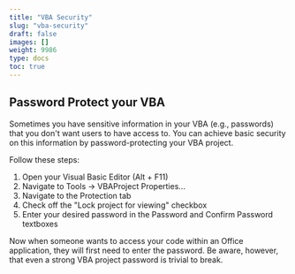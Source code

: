 ```yaml
---
title: "VBA Security"
slug: "vba-security"
draft: false
images: []
weight: 9986
type: docs
toc: true
---
```


## Password Protect your VBA
Sometimes you have sensitive information in your VBA (e.g., passwords) that you don't want users to have access to. You can achieve basic security on this information by password-protecting your VBA project.

Follow these steps:

1. Open your Visual Basic Editor (Alt + F11)
2. Navigate to Tools -> VBAProject Properties...
3. Navigate to the Protection tab
4. Check off the "Lock project for viewing" checkbox
5. Enter your desired password in the Password and Confirm Password textboxes

Now when someone wants to access your code within an Office application, they will first need to enter the password. Be aware, however, that even a strong VBA project password is trivial to break.

